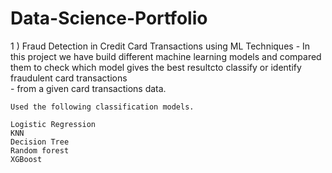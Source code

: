 # Data-Science-Portfolio

1 ) Fraud Detection in Credit Card Transactions using ML Techniques 
    - In this project we have build different machine learning models and compared them to check which model gives the best resultcto classify or identify fraudulent card transactions      
    - from a given card transactions data.

    Used the following classification models.

    Logistic Regression
    KNN
    Decision Tree
    Random forest
    XGBoost
